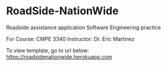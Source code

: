 # RoadSide-NationWide
Roadside assistance application
Software Engineering practice

For Course: CMPE 3340
Instructor: Dr. Eric Martinez

To view template, go to url below:
https://roadsidenationwide.herokuapp.com
